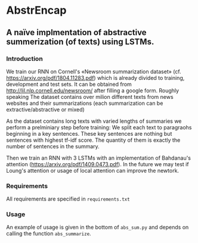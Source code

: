 # AbstrEncap
## A naïve implmentation of abstractive summerization (of texts) using LSTMs.

### Introduction
We train our RNN on Cornell's «Newsroom summarization dataset» (cf. https://arxiv.org/pdf/1804.11283.pdf) which is already divided to training, development and test sets. It can be obtained from http://lil.nlp.cornell.edu/newsroom/ after filling a google form. Roughly speaking The dataset contains over milion different texts from news websites and their summarizations (each summarization can be extractive/abstractive or mixed)

As the dataset contains long texts with varied lengths of summaries we perform a prelminiary step before training:  We split each text to paragraohs beginning in a key sentences. These key sentences are nothing but sentences with highest tf-idf score. The quantity of them is exactly the number of sentences in the summary.

Then we train an RNN with 3 LSTMs with an implementation of Bahdanau's attention (https://arxiv.org/pdf/1409.0473.pdf). In the future we may test if Loung's attention or usage of local attention can improve the newtork.

### Requirements
All requirements are specified in `requirements.txt`

### Usage
An example of usage is given in the bottom of `abs_sum.py` and depends on calling the function `abs_summarize`.
